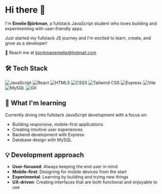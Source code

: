 
# Hi there 👋

I'm **Emelie Björkman**, a fullstack JavaScript student who loves building and experimenting with user-friendly apps.

Just started my fullstack JS journey and I'm excited to learn, create, and grow as a developer!

📧 Reach me at [bjorkmanemelie@hotmail.com](mailto:bjorkmanemelie@hotmail.com)

## 🛠️ Tech Stack

![JavaScript](https://img.shields.io/badge/-JavaScript-F7DF1E?style=flat&logo=javascript&logoColor=black)
![React](https://img.shields.io/badge/-React-61DAFB?style=flat&logo=react&logoColor=black)
![HTML5](https://img.shields.io/badge/-HTML5-E34F26?style=flat&logo=html5&logoColor=white)
![CSS3](https://img.shields.io/badge/-CSS3-1572B6?style=flat&logo=css3&logoColor=white)
![Tailwind CSS](https://img.shields.io/badge/-Tailwind_CSS-38B2AC?style=flat&logo=tailwind-css&logoColor=white)
![Express](https://img.shields.io/badge/-Express-000000?style=flat&logo=express&logoColor=white)
![Vite](https://img.shields.io/badge/-Vite-646CFF?style=flat&logo=vite&logoColor=white)
![MySQL](https://img.shields.io/badge/-MySQL-4479A1?style=flat&logo=mysql&logoColor=white)
![Git](https://img.shields.io/badge/-Git-F05032?style=flat&logo=git&logoColor=white)

## 🌱 What I'm learning

Currently diving into fullstack JavaScript development with a focus on:
- Building responsive, mobile-first applications
- Creating intuitive user experiences
- Backend development with Express
- Database design with MySQL

## 💡 Development approach

- **User-focused**: Always keeping the end user in mind
- **Mobile-first**: Designing for mobile devices from the start
- **Experimental**: Learning by building and trying new things
- **UX-driven**: Creating interfaces that are both functional and enjoyable to use
